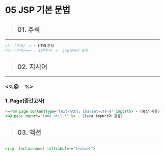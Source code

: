 # 05 JSP 기본 문법
>## 01. 주석
---
```jsp
<!--(주석)--> : HTML주석
<%--(주석)==> : JSP주석 -> .jsp에서만 동작
```
>## 02. 지시어
---
### <%@  &nbsp;&nbsp;&nbsp; %>
### **1. Page**(중간고사)
```jsp
⭐⭐<%@ page contentType="text/html; Charset=UTF-8" import%> - (항상 사용)⭐⭐
<%@ page import="java.util.*" %> - (Java import와 같음)
```
>## 03. 액션
---
```jsp
<jsp: (actionname) (attribute)="(value)">
```
